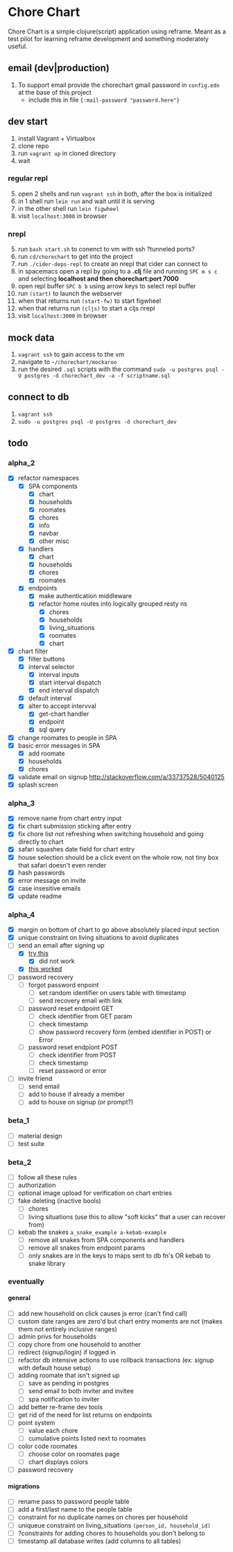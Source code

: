 # Chore Chart
Chore Chart is a simple clojure(script) application using reframe. Meant as a test pilot for learning reframe development and something moderately useful.

## email (dev|production)
1. To support email provide the chorechart gmail password in `config.edn` at the base of this project
    - include this in file `{:mail-password "password.here"}`

## dev start
1. install Vagrant + Virtualbox 
2. clone repo
3. run `vagrant up` in cloned directory
4. wait

### regular repl  
5. open 2 shells and run `vagrant ssh` in both, after the box is initialized  
6. in 1 shell run `lein run` and wait until it is serving  
7. in the other shell run `lein figwheel`  
8. visit `localhost:3000` in browser  

### nrepl  
5. run `bash start.sh` to conenct to vm with ssh ?tunneled ports?  
6. run `cd/chorechart` to get into the project  
7. run `./cider-deps-repl` to create an nrepl that cider can connect to  
8. in spacemacs open a repl by going to a **.clj** file and running `SPC m s c` and selecting **localhost and  then chorechart:port 7000**  
9. open repl buffer `SPC b b` using arrow keys to select repl buffer  
10. run `(start)` to launch the webserver  
11. when that returns run `(start-fw)` to start figwheel  
12. when that returns run `(cljs)` to start a cljs nrepl  
13. visit `localhost:3000` in browser  

## mock data

1. `vagrant ssh` to gain access to the vm  
2. navigate to `~/chorechart/mockaroo`  
3. run the desired `.sql` scripts with the command `sudo -u postgres psql -U postgres -d chorechart_dev -a -f scriptname.sql`  

## connect to db
1. `vagrant ssh`
2. `sudo -u postgres psql -U postgres -d chorechart_dev ` 

## todo

### alpha_2
- [x] refactor namespaces
  - [x] SPA components
    - [x] chart
    - [x] households
    - [x] roomates
    - [x] chores
    - [x] info
    - [x] navbar
    - [x] other misc
  - [x] handlers
    - [x] chart
    - [x] households
    - [x] chores
    - [x] roomates
  - [x] endpoints
    - [x] make authentication middleware
    - [x] refactor home routes into logically grouped resty ns
      - [x] chores
      - [x] households
      - [x] living_situations
      - [x] roomates
      - [x] chart
- [x] chart filter
  - [x] filter buttons
  - [x] interval selector
    - [x] interval inputs
    - [x] start interval dispatch
    - [x] end interval dispatch
  - [x] default interval 
  - [x] alter to accept intervval
    - [x] get-chart handler
    - [x] endpoint
    - [x] sql query 
- [x] change roomates to people in SPA
- [x] basic error messages in SPA
  - [x] add roomate
  - [x] households
  - [x] chores
- [x] validate email on signup http://stackoverflow.com/a/33737528/5040125 
- [x] splash screen
  
### alpha_3
- [x] remove name from chart entry input
- [x] fix chart submission sticking after entry
- [x] fix chore list not refreshing when switching household and going directly to chart
- [x] safari squashes date field for chart entry
- [x] house selection should be a click event on the whole row, not tiny box that safari doesn't even render
- [x] hash passwords
- [x] error message on invite
- [x] case insesitive emails
- [x] update readme

### alpha_4
- [x] margin on bottom of chart to go above absolutely placed input section
- [x] unique constraint on living situations to avoid duplicates
- [ ] send an email after signing up
    - [x] [try this](https://nakkaya.com/2009/11/10/using-java-mail-api-from-clojure/)
        - [x] did not work
    - [x] [this worked](https://linuxconfig.org/configuring-gmail-as-sendmail-email-relay)
- [ ] password recovery
    - [ ] forgot password enpoint
        - [ ] set random identifier on users table with timestamp
        - [ ] send recovery email with link
    - [ ] password reset endpoint GET
        - [ ] check identifier from GET param
        - [ ] check timestamp
        - [ ] show password recovery form (embed identifier in POST) or Error
    - [ ] password reset endpiont POST
        - [ ] check identifier from POST
        - [ ] check timestamp
        - [ ] reset password or error
- [ ] invite friend
    - [ ] send email
    - [ ] add to house if already a member
    - [ ] add to house on signup (or prompt?)

### beta_1
- [ ] material design
- [ ] test suite

### beta_2
- [ ] follow all these rules
- [ ] authorization
- [ ] optional image upload for verification on chart entries
- [ ] fake deleting (inactive bools)
  - [ ] chores
  - [ ] living situations (use this to allow "soft kicks" that a user can recover from)
- [ ] kebab the snakes `a_snake_example a-kebab-example`
  - [ ] remove all snakes from SPA components and handlers
  - [ ] remove all snakes from endpoint params
  - [ ] only snakes are in the keys to maps sent to db fn's OR kebab to snake library

### eventually
#### general
- [ ] add new household on click causes js error (can't find call)
- [ ] custom date ranges are zero'd but chart entry moments are not (makes them not entirely inclusive ranges)
- [ ] admin privs for households
- [ ] copy chore from one household to another
- [ ] redirect (signup/login) if logged in
- [ ] refactor db intensive actions to use rollback transactions (ex: signup with default house setup)
- [ ] adding roomate that isn't signed up
  - [ ] save as pending in postgres
  - [ ] send email to both inviter and invitee
  - [ ] spa notification to inviter
- [ ] add better re-frame dev tools
- [ ] get rid of the need for list returns on endpoints
- [ ] point system
  - [ ] value each chore
  - [ ] cumulative points listed next to roomates
- [ ] color code roomates
  - [ ] choose color on roomates page
  - [ ] chart displays colors
- [ ] password recovery
#### migrations
- [ ] rename pass to password people table
- [ ] add a first/last name to the people table
- [ ] constraint for no duplicate names on chores per household
- [ ] uniqueue constraint on living_situations `(person_id, household_id)`
- [ ] ?constraints for adding chores to households you don't belong to
- [ ] timestamp all database writes (add columns to all tables)
